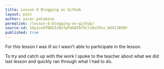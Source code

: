 ```yaml
---
title: Lesson 8 Blogging on Github
layout: post
author: oscar.palomino
permalink: /lesson-8-blogging-on-github/
source-id: 1Uy2vxOTNDZIcNzfpFUGQTAfhCl16sCRxv_OXXJJBSRY
published: true
---
```

For this lesson I was ill so I wasn't able to participate in the lesson.

To try and catch up with the work I spoke to the teacher about what we did last lesson and quickly ran through what I had to do.

